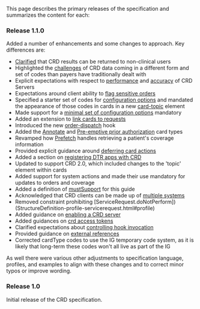 This page describes the primary releases of the specification and summarizes the content for each:

<div markdown="1" class="new-content">

### Release 1.1.0
Added a number of enhancements and some changes to approach.  Key differences are:

* [Clarified](background.html#users) that CRD results can be returned to non-clinical users
* Highlighted the [challenges](background.html#impact-on-payer-processes) of CRD data coming in a different form and set of codes than payers have traditionally dealt with
* Explicit expectations with respect to [performance](hooks.html#performance) and [accuracy](hooks.html#accuracy) of CRD Servers
* Expectations around client ability to [flag sensitive orders](hooks.html#appropriate-use-of-hooks)
* Specified a starter set of codes for [configuration options](hooks.html#configuration-options-extension) and mandated the appearance of those codes in cards in a new [card-topic](hooks.html#general-guidance) element
* Made support for a [minimal set of configuration options](hooks.html#configuration-options-extension) mandatory
* Added an extension to [link cards to requests](hooks.html#linking-cards-to-requests)
* Introduced the new [order-dispatch](hooks.html#order-dispatch) hook
* Added the [Annotate](hooks.html#annotate) and [Pre-emptive prior authorization](hooks.html#pre-emptive-prior-authorization) card types
* Revamped how [Prefetch](hooks.html#prefetch) handles retrieving a patient's coverage information
* Provided explicit guidance around [deferring card actions](hooks.html#deferring-card-actions)
* Added a section on [registering DTR apps with CRD](hooks.html#registering-dtr-apps-with-crd)
* Updated to support CRD 2.0, which included changes to the 'topic' element within cards
* Added support for system actions and made their use mandatory for updates to orders and coverage
* Added a definition of [mustSupport](hooks.html#mustsupport) for this guide
* Acknowledged that CRD clients can be made up of [multiple systems](hooks.html#systems)
* Removed constraint prohibiting [ServiceRequest.doNotPerform])(StructureDefinition-profile-servicerequest.html#profile)
* Added guidance on [enabling a CRD server](hooks.html#enabling-a-crd-server)
* Added guidances on [crd access tokens](hooks.html#crd-access-tokens)
* Clarified expectations about [controlling hook invocation](hooks.html#controlling-hook-invocation)
* Provided guidance on [external references](hooks.html#external-reference)
* Corrected cardType codes to use the IG temporary code system, as it is likely that long-term these codes won't all live as part of the IG

As well there were various other adjustments to specification language, profiles, and examples to align with these changes and to correct minor typos or improve wording.

</div>

### Release 1.0
Initial release of the CRD specification.